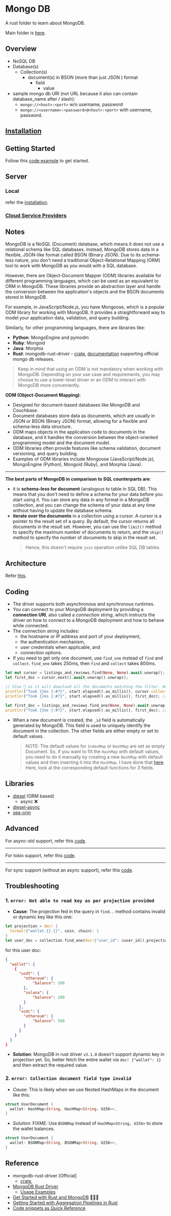 # Mongo DB

A rust folder to learn about MongoDB.

Main folder is [here](https://github.com/abhi3700/My_Learning_Databases/blob/main/Mongo).

## Overview

- NoSQL DB
- Database(s)
  - Collection(s)
    - document(s) in BSON (more than just JSON ) format
      - field
        - value
- sample mongo db URI (not URL because it also can contain database_name after / slash):
  - `mongo://<host>:<port>` w/o username, password
  - `mongo://<username>:<password>@<host>:<port>` with username, password.

## [Installation](https://github.com/abhi3700/My_Learning_Databases/blob/main/Mongo/README.md#installation)

## Getting Started

Follow this [code example](./demo/) to get started.

## Server

### Local

refer the [installation](https://github.com/abhi3700/My_Learning_Databases/blob/main/Mongo/README.md#installation).

### [Cloud Service Providers](https://github.com/abhi3700/My_Learning_Databases/blob/main/Redis/README.md#cloud-service-providers)

## Notes

MongoDB is a NoSQL (Document) database, which means it does not use a relational schema like SQL databases. Instead, MongoDB stores data in a flexible, JSON-like format called BSON (Binary JSON). Due to its schema-less nature, you don't need a traditional Object-Relational Mapping (ORM) tool to work with MongoDB as you would with a SQL database.

However, there are Object-Document Mapper (ODM) libraries available for different programming languages, which can be used as an equivalent to ORM in MongoDB. These libraries provide an abstraction layer and handle the conversion between the application's objects and the BSON documents stored in MongoDB.

For example, in JavaScript/Node.js, you have Mongoose, which is a popular ODM library for working with MongoDB. It provides a straightforward way to model your application data, validation, and query building.

Similarly, for other programming languages, there are libraries like:

- **Python**: MongoEngine and pymodm
- **Ruby**: Mongoid
- **Java**: Morphia
- **Rust**: mongodb-rust-driver - [crate](https://crates.io/crates/mongodb/), [documentation](https://docs.rs/mongodb/latest/mongodb/index.html) supporting official mongo db releases.

> Keep in mind that using an ODM is not mandatory when working with MongoDB. Depending on your use case and requirements, you may choose to use a lower-level driver or an ODM to interact with MongoDB more conveniently.

**ODM (Object-Document Mapping)**:

- Designed for document-based databases like MongoDB and Couchbase.
- Document databases store data as documents, which are usually in JSON or BSON (Binary JSON) format, allowing for a flexible and schema-less data structure.
- ODM maps objects in the application code to documents in the database, and it handles the conversion between the object-oriented programming model and the document model.
- ODM libraries often provide features like schema validation, document versioning, and query building.
- Examples of ODM libraries include Mongoose (JavaScript/Node.js), MongoEngine (Python), Mongoid (Ruby), and Morphia (Java).

---

**The best parts of MongoDB in comparison to SQL counterparts are**:

- it is **schema-less for document** (analogous to table in SQL DB). This means that you don't need to define a schema for your data before you start using it. You can store any data in any format in a MongoDB collection, and you can change the schema of your data at any time without having to update the database schema.
- **iterate over the documents** in a collection using a cursor. A cursor is a pointer to the result set of a query. By default, the cursor returns all documents in the result set. However, you can use the `limit()` method to specify the maximum number of documents to return, and the `skip()` method to specify the number of documents to skip in the result set.
  > Hence, this doesn't require `join` operation unlike SQL DB tables.

## Architecture

Refer [this](https://github.com/abhi3700/My_Learning_Databases/blob/main/all.drawio).

## Coding

- The driver supports both asynchronous and synchronous runtimes.
- You can connect to your MongoDB deployment by providing a **connection URI**, also called a _connection string_, which instructs the driver on how to connect to a MongoDB deployment and how to behave while connected.
- The connection string includes:
  - the hostname or IP address and port of your deployment,
  - the authentication mechanism,
  - user credentials when applicable, and
  - connection options.
- If you need to get only one document, use `find_one` instead of `find` and `collect`. `find_one` takes 250ms, then `find` and `collect` takes 800ms.

```rust
let mut cursor = listings_and_reviews.find(None, None).await.unwrap();
let first_doc = cursor.next().await.unwrap().unwrap();

// Slow 🐢 as it will download all the documents matching the filter. Here it is set to None.
println!("Took {}ms {:#?}", start.elapsed().as_millis(), cursor.collect::<Vec<_>>().await[0]); 
println!("Took {}ms {:#?}", start.elapsed().as_millis(), first_doc); // Fast 🏎️💨
 
let first_doc = listings_and_reviews.find_one(None, None).await.unwrap().unwrap();
println!("Took {}ms {:#?}", start.elapsed().as_millis(), first_doc); // Fastest 🚀
```

- When a new document is created, the `_id` field is automatically generated by MongoDB. This field is used to uniquely identify the document in the collection. The other fields are either empty or set to default values.
  > NOTE: The default values for `IndexMap` or `HashMap` are set as empty Document. So, if you want to fill the `HashMap` with default values, you need to do it manually by creating a new `HashMap` with default values and then inserting it into the `HashMap`. I have done that [here](https://github.com/abhi3700/omnipay-crates/blob/9b8d6160bfab01d58bf766349c92af9c71a1f5ba/api/src/sdk/user.rs#L219-L222). Here, look at the corresponding default functions for 3 fields.

## Libraries

- [diesel](https://crates.io/crates/diesel) (ORM based)
  - async ❌
- [diesel-async](https://crates.io/crates/diesel-async)
- [sea-orm](https://crates.io/crates/sea-orm)

## Advanced

For async-std support, refer this [code](https://github.com/mongodb-developer/rust-quickstart-code/tree/async-std).

---

For tokio support, refer this [code](https://github.com/mongodb-developer/rust-quickstart-code/tree/tokio).

---

For sync support (without an async support), refer this [code](https://github.com/mongodb-developer/rust-quickstart-code/tree/sync).

## Troubleshooting

### 1. `error: Not able to read key as per projection provided`

- **Cause**: The projection fed in the query in `find..` method contains invalid or dynamic key like this one:

```rust
let projection = doc! {
  format!("wallet.{}.{}", coin, chain): 1
}
let user_doc = collection.find_one(doc!{"user_id": &user_id}).projection(projection).await?;
```

for this user doc:

```json
{
  "wallet": {
    {
      "usdt": {
        "ethereum": {
            "balance": 100
        },
        "solana": {
            "balance": 200
        }
      },
      "usdc": {
        "ethereum": {
            "balance": 500
        }
      }
    }
  }
}
```

- **Solution**: MongoDB in rust driver `v3.1.0` doesn't support dynamic key in projection yet. So, better fetch the entire wallet via `doc! {"wallet": 1}` and then extract the required value.

### 2. `error: Collection document field type invalid`

- _Cause_: This is likely when we use Nested HashMaps in the document like this:

```rust
struct UserDocument {
  wallet: HashMap<String, HashMap<String, U256>>,
}
```

- _Solution_: FIXME: Use `BSONMap` instead of `HashMap<String, U256>` to store the wallet balances.

```rust
struct UserDocument {
  wallet: BSONMap<String, BSONMap<String, U256>>,
}
```

## Reference

- mongodb-rust-driver [Official]
  - [crate](https://crates.io/crates/mongodb/),
- [MongoDB Rust Driver](https://www.mongodb.com/docs/drivers/rust/current/)
  - [Usage Examples](https://www.mongodb.com/docs/drivers/rust/current/usage-examples/)
- [Get Started with Rust and MongoDB](https://www.mongodb.com/developer/languages/rust/rust-mongodb-crud-tutorial/#starting-your-project) 🧑🏻‍💻
- [Getting Started with Aggregation Pipelines in Rust](https://www.mongodb.com/developer/languages/rust/rust-quickstart-aggregation/)
- [Code snippets as Quick Reference](https://www.mongodb.com/docs/drivers/rust/current/quick-reference/)
